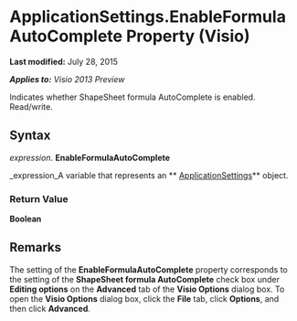 
# ApplicationSettings.EnableFormulaAutoComplete Property (Visio)

 **Last modified:** July 28, 2015

 _**Applies to:** Visio 2013 Preview_

Indicates whether ShapeSheet formula AutoComplete is enabled. Read/write.


## Syntax

 _expression_. **EnableFormulaAutoComplete**

 _expression_A variable that represents an  ** [ApplicationSettings](f2e24211-ecc6-e0f5-4c00-fc50f98a3505.md)** object.


### Return Value

 **Boolean**


## Remarks

The setting of the  **EnableFormulaAutoComplete** property corresponds to the setting of the **ShapeSheet formula AutoComplete** check box under **Editing options** on the **Advanced** tab of the **Visio Options** dialog box. To open the **Visio Options** dialog box, click the **File** tab, click **Options**, and then click  **Advanced**.

